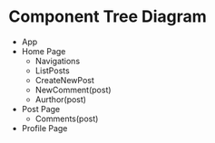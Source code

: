 # Component Tree Diagram

- App
- Home Page
  - Navigations
  - ListPosts
  - CreateNewPost
  - NewComment(post)
  - Aurthor(post)
- Post Page
  - Comments(post)
- Profile Page
